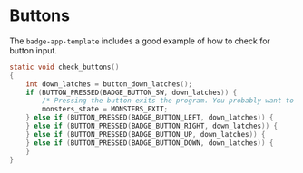 # Buttons
The `badge-app-template` includes a good example of how to check for button input.


```C
static void check_buttons()
{
    int down_latches = button_down_latches();
	if (BUTTON_PRESSED(BADGE_BUTTON_SW, down_latches)) {
		/* Pressing the button exits the program. You probably want to change this. */
		monsters_state = MONSTERS_EXIT;
	} else if (BUTTON_PRESSED(BADGE_BUTTON_LEFT, down_latches)) {
	} else if (BUTTON_PRESSED(BADGE_BUTTON_RIGHT, down_latches)) {
	} else if (BUTTON_PRESSED(BADGE_BUTTON_UP, down_latches)) {
	} else if (BUTTON_PRESSED(BADGE_BUTTON_DOWN, down_latches)) {
	}
}
```